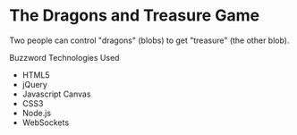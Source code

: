 The Dragons and Treasure Game
==================


Two people can control "dragons" (blobs) to get "treasure" (the other blob).

Buzzword Technologies Used

 - HTML5
 - jQuery
 - Javascript Canvas
 - CSS3
 - Node.js
 - WebSockets
